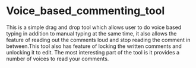 # Voice_based_commenting_tool
This is a simple drag and drop tool which allows user to do voice based typing in addition to manual typing at the same time, it also allows the feature of reading out the comments loud and stop reading the comment in between.This tool also has feature of locking the written comments and unlocking it to edit. The most interesting part of the tool is it provides a number of voices to read your comments.
